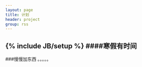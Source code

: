 ```yaml
---
layout: page
title: 计划
header: project
group: rss
---
```

{% include JB/setup %}
####寒假有时间
-----------------
###慢慢加东西
。。。。。

